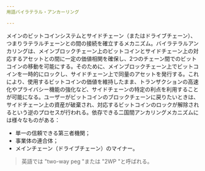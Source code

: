 ```yaml
---
用語バイラテラル・アンカーリング

---
```

メインのビットコインシステムとサイドチェーン（またはドライブチェーン）、つまりラテラルチェーンとの間の接続を確立するメカニズム。バイラテラルアンカリングは、メインブロックチェーン上のビットコインとサイドチェーン上の対応するアセットとの間に一定の価値相関を確保し、2つのチェーン間でのビットコインの移動を可能にする。そのために、メインブロックチェーン上でビットコインを一時的にロックし、サイドチェーン上で同量のアセットを発行する。これにより、使用するビットコインの価値を維持したまま、トランザクションの高速化やプライバシー機能の強化など、サイドチェーンの特定の利点を利用することが可能になる。ユーザーがビットコインのブロックチェーンに戻りたいときは、サイドチェーン上の資産が破棄され、対応するビットコインのロックが解除されるという逆のプロセスが行われる。依存できる二国間アンカリングメカニズムには様々なものがある：


- 単一の信頼できる第三者機関；
- 事業体の連合体；
- メインチェーン（ドライブチェーン）のマイナー。

> 英語では "two-way peg "または "2WP "と呼ばれる。